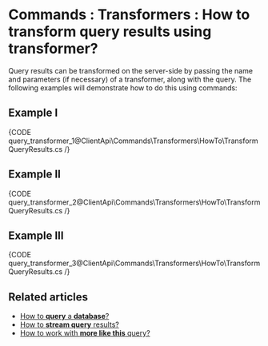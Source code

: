 # Commands : Transformers : How to transform query results using transformer?

Query results can be transformed on the  server-side by passing the name and parameters (if necessary) of a transformer, along with the query. The following examples will demonstrate how to do this using commands:

## Example I

{CODE query_transformer_1@ClientApi\Commands\Transformers\HowTo\TransformQueryResults.cs /}

## Example II

{CODE query_transformer_2@ClientApi\Commands\Transformers\HowTo\TransformQueryResults.cs /}

## Example III

{CODE query_transformer_3@ClientApi\Commands\Transformers\HowTo\TransformQueryResults.cs /}

## Related articles

- [How to **query** a **database**?](../../../client-api/commands/querying/how-to-query-a-database)   
- [How to **stream query** results?](../../../client-api/commands/querying/how-to-stream-query-results)
- [How to work with **more like this** query?](../../../client-api/commands/querying/how-to-work-with-morelikethis-query)